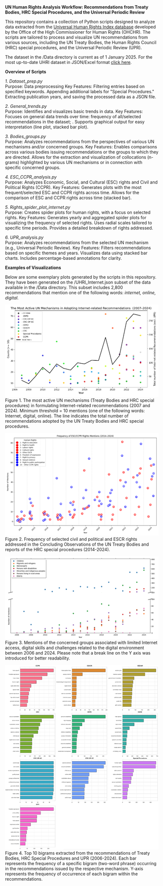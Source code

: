 **UN Human Rights Analysis Workflow: Recommendations from Treaty Bodies, HRC Special Procedures, and the Universal Periodic Review**

This repository contains a collection of Python scripts designed to analyze data extracted from the <a href="https://uhri.ohchr.org/en">Universal Human Rights Index database</a> developed by the Office of the High Commissioner for Human Rights (OHCHR). The scripts are tailored to process and visualize UN recommendations from various sources, including the UN Treaty Bodies, the Human Rights Council (HRC) special procedures, and the Universal Periodic Review (UPR).

The dataset in the /Data directory is current as of 1 January 2025. For the most up-to-date UHRI dataset in JSON/Excel format <a href="https://uhri.ohchr.org/en/our-data-api">click here</a>.

**Overview of Scripts**

*1. Dataset_prep.py*<br>
Purpose: Data preprocessing
Key Features: Filtering entries based on specified keywords. Appending additional labels for "Special Procedures." Extracting publication years, and saving the processed data as a JSON file.

*2. General_trends.py*<br>
Purpose: Identifies and visualizes basic trends in data.
Key Features:
Focuses on general data trends over time: frequency of all/selected recommendations in the dataset; .
Supports graphical output for easy interpretation (line plot, stacked bar plot).

*3. Bodies_groups.py*<br>
Purpose: Analyzes recommendations from the perspectives of various UN mechanisms and/or concerned groups.
Key Features:
Enables comparisons across various bodies issuing recommendations or the groups to which they are directed.
Allows for the extraction and visualization of collocations (n-grams) highlighted by various UN mechanisms or in connection with specific concerned groups.

*4. ESC_CCPR_analysis.py*<br>
Purpose: Analyzes Economic, Social, and Cultural (ESC) rights and Civil and Political Rights (CCPR).
Key Features:
Generates plots with the most frequent/selected ESC and CCPR rights across time.
Allows for the comparison of ESC and CCPR rights across time (stacked bar).

*5. Rights_spider_plot_internet.py*<br>
Purpose: Creates spider plots for human rights, with a focus on selected rights.
Key Features:
Generates yearly and aggregated spider plots for visualizing the frequency of selected rights.
Uses radial scales tailored to specific time periods.
Provides a detailed breakdown of rights addressed.
 
*6. UPR_analysis.py*<br>
Purpose: Analyzes recommendations from the selected UN mechanism (e.g., Universal Periodic Review).
Key Features:
Filters recommendations based on specific themes and years.
Visualizes data using stacked bar charts.
Includes percentage-based annotations for clarity.

**Examples of Visualizations**

Below are some exemplary plots generated by the scripts in this repository. They have been generated on the /UHRI_Internet.json subset of the data available in the /Data directory. This subset includes 2,800 recommendations that mention one of the following words: *internet, online, digital.* 

![Active_mechanisms.png](Examples/Active_mechanisms.png)
Figure 1. The most active UN mechanisms (Treaty Bodies and HRC special procedures) in formulating Internet-related recommendations (2007 and 2024). Minimum threshold = 10 mentions (one of the following words: Internet, digital, online). The line indicates the total number of recommendations adopted by the UN Treaty Bodies and HRC special procedures. 

![Plot_rights.png](Examples/Plot_rights.png)
Figure 2. Frequency of selected civil and political and ESCR rights addressed in the Concluding Observations of the UN Treaty Bodies and reports of the HRC special procedures (2014-2024). 

![Concerned_groups.png](Examples/Concerned_groups.png)
Figure 3. Mentions of the concerned groups associated with limited Internet access, digital skills and challenges related to the digital environment between 2006 and 2024.  Please note that a break line on the Y axis was introduced for better readability.

![Bigrams_internet_access.png](Examples/Bigrams_internet_access.png)
Figure 4. Top 10 bigrams extracted from the recommendations of Treaty Bodies, HRC Special Procedures and UPR (2006-2024). Each bar represents the frequency of a specific bigram (two-word phrase) occurring in the recommendations issued by the respective mechanism. Y-axis represents the frequency of occurrence of each bigram within the recommendations.
